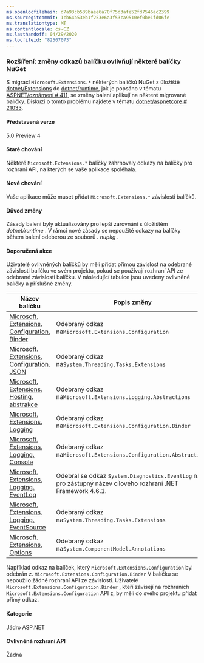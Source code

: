 ```yaml
---
ms.openlocfilehash: d7a93cb539baee6a70f75d3afe52fd7546ac2399
ms.sourcegitcommit: 1cb64b53eb1f253e6a3f53ca9510ef0be1fd06fe
ms.translationtype: MT
ms.contentlocale: cs-CZ
ms.lasthandoff: 04/29/2020
ms.locfileid: "82507073"
---
```

### <a name="extensions-package-reference-changes-affecting-some-nuget-packages"></a>Rozšíření: změny odkazů balíčku ovlivňují některé balíčky NuGet

S migrací `Microsoft.Extensions.*` některých balíčků NuGet z úložiště [dotnet/Extensions](https://github.com/dotnet/extensions) do [dotnet/runtime](https://github.com/dotnet/runtime), jak je popsáno v tématu [ASPNET/oznámení # 411](https://github.com/aspnet/Announcements/issues/411), se změny balení aplikují na některé migrované balíčky. Diskuzi o tomto problému najdete v tématu [dotnet/aspnetcore # 21033](https://github.com/dotnet/aspnetcore/issues/21033).

#### <a name="version-introduced"></a>Představená verze

5,0 Preview 4

#### <a name="old-behavior"></a>Staré chování

Některé `Microsoft.Extensions.*` balíčky zahrnovaly odkazy na balíčky pro rozhraní API, na kterých se vaše aplikace spoléhala.

#### <a name="new-behavior"></a>Nové chování

Vaše aplikace může muset přidat `Microsoft.Extensions.*` závislosti balíčků.

#### <a name="reason-for-change"></a>Důvod změny

Zásady balení byly aktualizovány pro lepší zarovnání s úložištěm *dotnet/runtime* . V rámci nové zásady se nepoužité odkazy na balíčky během balení odeberou ze souborů *. nupkg* .

#### <a name="recommended-action"></a>Doporučená akce

Uživatelé ovlivněných balíčků by měli přidat přímou závislost na odebrané závislosti balíčku ve svém projektu, pokud se používají rozhraní API ze odebrané závislosti balíčku. V následující tabulce jsou uvedeny ovlivněné balíčky a příslušné změny.

|Název balíčku|Popis změny|
|------------|------------------|
|[Microsoft. Extensions. Configuration. Binder](https://nuget.org/packages/Microsoft.Extensions.Configuration.Binder)|Odebraný odkaz na`Microsoft.Extensions.Configuration`|
|[Microsoft. Extensions. Configuration. JSON](https://nuget.org/packages/Microsoft.Extensions.Configuration.Json)    |Odebraný odkaz na`System.Threading.Tasks.Extensions`|
|[Microsoft. Extensions. Hosting. abstrakce](https://nuget.org/packages/Microsoft.Extensions.Hosting.Abstractions)|Odebraný odkaz na`Microsoft.Extensions.Logging.Abstractions`|
|[Microsoft. Extensions. Logging](https://nuget.org/packages/Microsoft.Extensions.Logging)                          |Odebraný odkaz na`Microsoft.Extensions.Configuration.Binder`|
|[Microsoft. Extensions. Logging. Console](https://nuget.org/packages/Microsoft.Extensions.Logging.Console)          |Odebraný odkaz na`Microsoft.Extensions.Configuration.Abstractions`|
|[Microsoft. Extensions. Logging. EventLog](https://nuget.org/packages/Microsoft.Extensions.Logging.EventLog)        |Odebral se odkaz `System.Diagnostics.EventLog` na pro zástupný název cílového rozhraní .NET Framework 4.6.1.|
|[Microsoft. Extensions. Logging. EventSource](https://nuget.org/packages/Microsoft.Extensions.Logging.EventSource)  |Odebraný odkaz na`System.Threading.Tasks.Extensions`|
|[Microsoft. Extensions. Options](https://nuget.org/packages/Microsoft.Extensions.Options)                          |Odebraný odkaz na`System.ComponentModel.Annotations`|

Například odkaz na balíček, který `Microsoft.Extensions.Configuration` byl odebrán z. `Microsoft.Extensions.Configuration.Binder` V balíčku se nepoužilo žádné rozhraní API ze závislostí. Uživatelé `Microsoft.Extensions.Configuration.Binder` , kteří závisejí na rozhraních `Microsoft.Extensions.Configuration` API z, by měli do svého projektu přidat přímý odkaz.

#### <a name="category"></a>Kategorie

Jádro ASP.NET

#### <a name="affected-apis"></a>Ovlivněná rozhraní API

Žádná

<!--

#### Affected APIs

Not detectable via API analysis

-->

